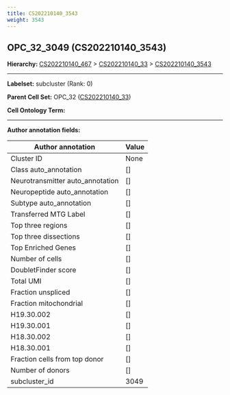 ```yaml
---
title: CS202210140_3543
weight: 3543
---
```

## OPC_32_3049 (CS202210140_3543)
<b>Hierarchy: </b>
[CS202210140_467](https://purl.brain-bican.org/taxonomy/CS202210140#CS202210140_467) >
[CS202210140_33](https://purl.brain-bican.org/taxonomy/CS202210140#CS202210140_33) >
[CS202210140_3543](https://purl.brain-bican.org/taxonomy/CS202210140#CS202210140_3543)

---


**Labelset:** subcluster (Rank: 0)

**Parent Cell Set:** OPC_32 ([CS202210140_33](https://purl.brain-bican.org/taxonomy/CS202210140#CS202210140_33))



**Cell Ontology Term:** 

[MARKER GENES.]: #


---

[TRANSFERRED ANNOTATIONS.]: #


[AUTHOR ANNOTATION FIELDS.]: #


**Author annotation fields:**

| Author annotation | Value |
|-------------------|-------|
|Cluster ID|None|
|Class auto_annotation|[]|
|Neurotransmitter auto_annotation|[]|
|Neuropeptide auto_annotation|[]|
|Subtype auto_annotation|[]|
|Transferred MTG Label|[]|
|Top three regions|[]|
|Top three dissections|[]|
|Top Enriched Genes|[]|
|Number of cells|[]|
|DoubletFinder score|[]|
|Total UMI|[]|
|Fraction unspliced|[]|
|Fraction mitochondrial|[]|
|H19.30.002|[]|
|H19.30.001|[]|
|H18.30.002|[]|
|H18.30.001|[]|
|Fraction cells from top donor|[]|
|Number of donors|[]|
|subcluster_id|3049|
